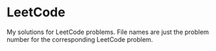 # LeetCode
My solutions for LeetCode problems.
File names are just the problem number for the corresponding LeetCode problem.
